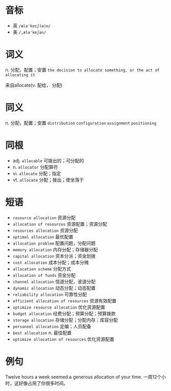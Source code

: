 # 音标

- 英 `/ælə'keɪʃ(ə)n/`
- 美 `/,ælə'keʃən/`

# 词义

n. 分配，配置；安置
`the decision to allocate something, or the act of allocating it`



来自allocate(v. 配给， 分配)

# 同义

n. 分配，配置；安置
`distribution` `configuration` `assignment` `positioning`

# 同根

- adj. `allocable` 可拨出的；可分配的
- n. `allocator` 分配算符
- vi. `allocate` 分配；指定
- vt. `allocate` 分配；拨出；使坐落于

# 短语

- `resource allocation` 资源分配
- `allocation of resources` 资源配置；资源分配
- `resources allocation` 资源分配
- `optimal allocation` 最优配置
- `allocation problem` 配置问题，分配问题
- `memory allocation` 内存分配；存储器分配
- `capital allocation` 资本分派；资金划拨
- `cost allocation` 成本分配；成本分摊
- `allocation scheme` 分配方式
- `allocation of funds` 资金分配
- `channel allocation` 信道分配，波道分配
- `dynamic allocation` 动态分配；动态配置
- `reliability allocation` 可靠性分配
- `efficient allocation of resources` 资源有效配置
- `optimize resource allocation` 优化资源配置
- `budget allocation` 经费分配；预算分配；预算拨款
- `storage allocation` 存储分配；分配内存；库容分配
- `personnel allocation` 定编；人员配备
- `best allocation` n. 最佳配置
- `optimize allocation of resources` 优化资源配置

# 例句

Twelve hours a week seemed a generous allocation of your time.
一周12个小时，这好像占用了你很多时间。



